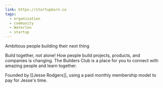 ```yaml
---
link: https://startupbarn.ca
tags:
  - organization
  - community
  - Waterloo
  - startup
---
```

Ambitious people building their next thing

Build together, not alone! How people build projects, products, and companies is changing. The Builders Club is a place for you to connect with amazing people and learn together.

Founded by [[Jesse Rodgers]], using a paid monthly membership model to pay for Jesse's time.